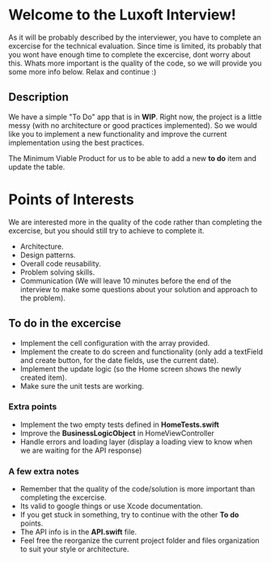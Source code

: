 # Welcome to the Luxoft Interview!

As it will be probably described by the interviewer, you have to complete an excercise for the technical evaluation. Since time is limited, its probably that you wont have enough time to complete the excercise, dont worry about this. Whats more important is the quality of the code, so we will provide you some more info below. Relax and continue :)

## Description 

We have a simple "To Do" app that is in **WIP**. Right now, the project is a little messy (with no architecture or good practices implemented). So we would like you to implement a new functionality and improve the current implementation using the best practices.

The Minimum Viable Product for us to be able to add a new **to do** item and update the table.

# Points of Interests

We are interested more in the quality of the code rather than completing the excercise, but you should still try to achieve to complete it.

- Architecture.
- Design patterns.
- Overall code reusability.
- Problem solving skills.
- Communication (We will leave 10 minutes before the end of the interview to make some questions about your solution and approach to the problem). 

## To do in the excercise

- Implement the cell configuration with the array provided. 
- Implement the create to do screen and functionality (only add a textField and create button, for the date fields, use the current date).
- Implement the update logic (so the Home screen shows the newly created item).
- Make sure the unit tests are working.

### Extra points

- Implement the two empty tests defined in **HomeTests.swift**
- Improve the **BusinessLogicObject** in HomeViewController
- Handle errors and loading layer (display a loading view to know when we are waiting for the API response)

### A few extra notes

- Remember that the quality of the code/solution is more important than completing the excercise.
- Its valid to google things or use Xcode documentation.
- If you get stuck in something, try to continue with the other **To do** points.
- The API info is in the **API.swift** file.
- Feel free the reorganize the current project folder and files organization to suit your style or architecture.


